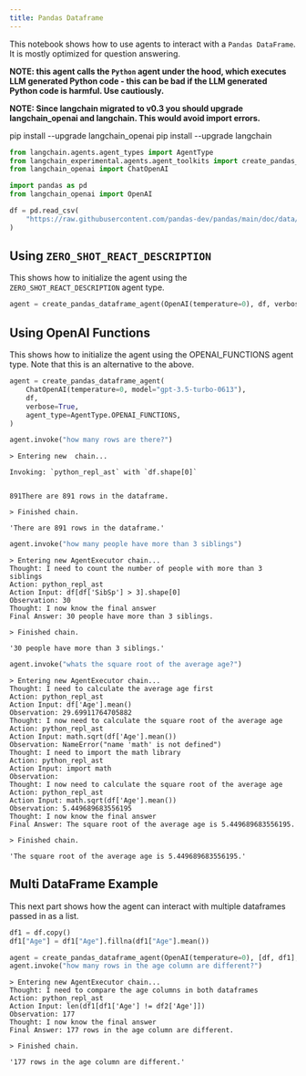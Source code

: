 ```yaml
---
title: Pandas Dataframe
---
```


This notebook shows how to use agents to interact with a `Pandas DataFrame`. It is mostly optimized for question answering.

**NOTE: this agent calls the `Python` agent under the hood, which executes LLM generated Python code - this can be bad if the LLM generated Python code is harmful. Use cautiously.**

**NOTE: Since langchain migrated to v0.3 you should upgrade langchain_openai and langchain.   This would avoid import errors.**

pip install --upgrade langchain_openai
pip install --upgrade langchain

```python
from langchain.agents.agent_types import AgentType
from langchain_experimental.agents.agent_toolkits import create_pandas_dataframe_agent
from langchain_openai import ChatOpenAI
```

```python
import pandas as pd
from langchain_openai import OpenAI

df = pd.read_csv(
    "https://raw.githubusercontent.com/pandas-dev/pandas/main/doc/data/titanic.csv"
)
```

## Using `ZERO_SHOT_REACT_DESCRIPTION`

This shows how to initialize the agent using the `ZERO_SHOT_REACT_DESCRIPTION` agent type.

```python
agent = create_pandas_dataframe_agent(OpenAI(temperature=0), df, verbose=True)
```

## Using OpenAI Functions

This shows how to initialize the agent using the OPENAI_FUNCTIONS agent type. Note that this is an alternative to the above.

```python
agent = create_pandas_dataframe_agent(
    ChatOpenAI(temperature=0, model="gpt-3.5-turbo-0613"),
    df,
    verbose=True,
    agent_type=AgentType.OPENAI_FUNCTIONS,
)
```

```python
agent.invoke("how many rows are there?")
```

```output
> Entering new  chain...

Invoking: `python_repl_ast` with `df.shape[0]`


891There are 891 rows in the dataframe.

> Finished chain.
```

```output
'There are 891 rows in the dataframe.'
```

```python
agent.invoke("how many people have more than 3 siblings")
```

```output
> Entering new AgentExecutor chain...
Thought: I need to count the number of people with more than 3 siblings
Action: python_repl_ast
Action Input: df[df['SibSp'] > 3].shape[0]
Observation: 30
Thought: I now know the final answer
Final Answer: 30 people have more than 3 siblings.

> Finished chain.
```

```output
'30 people have more than 3 siblings.'
```

```python
agent.invoke("whats the square root of the average age?")
```

```output
> Entering new AgentExecutor chain...
Thought: I need to calculate the average age first
Action: python_repl_ast
Action Input: df['Age'].mean()
Observation: 29.69911764705882
Thought: I now need to calculate the square root of the average age
Action: python_repl_ast
Action Input: math.sqrt(df['Age'].mean())
Observation: NameError("name 'math' is not defined")
Thought: I need to import the math library
Action: python_repl_ast
Action Input: import math
Observation:
Thought: I now need to calculate the square root of the average age
Action: python_repl_ast
Action Input: math.sqrt(df['Age'].mean())
Observation: 5.449689683556195
Thought: I now know the final answer
Final Answer: The square root of the average age is 5.449689683556195.

> Finished chain.
```

```output
'The square root of the average age is 5.449689683556195.'
```

## Multi DataFrame Example

This next part shows how the agent can interact with multiple dataframes passed in as a list.

```python
df1 = df.copy()
df1["Age"] = df1["Age"].fillna(df1["Age"].mean())
```

```python
agent = create_pandas_dataframe_agent(OpenAI(temperature=0), [df, df1], verbose=True)
agent.invoke("how many rows in the age column are different?")
```

```output
> Entering new AgentExecutor chain...
Thought: I need to compare the age columns in both dataframes
Action: python_repl_ast
Action Input: len(df1[df1['Age'] != df2['Age']])
Observation: 177
Thought: I now know the final answer
Final Answer: 177 rows in the age column are different.

> Finished chain.
```

```output
'177 rows in the age column are different.'
```

```python

```
